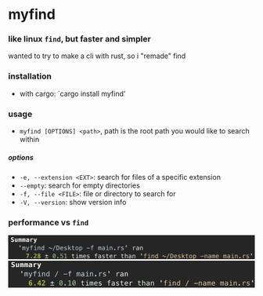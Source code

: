 # myfind

### like linux `find`, but faster and simpler

wanted to try to make a cli with rust, so i "remade" find 

### installation

* with cargo: `cargo install myfind'

### usage

* `myfind [OPTIONS] <path>`, path is the root path you would like to search within

##### options

* `-e, --extension <EXT>`: search for files of a specific extension
* `--empty`: search for empty directories
* `-f, --file <FILE>`: file or directory to search for
* `-V, --version`: show version info

### performance vs `find`

![](img/benchmark1.png)
![](img/benchmark2.png)
